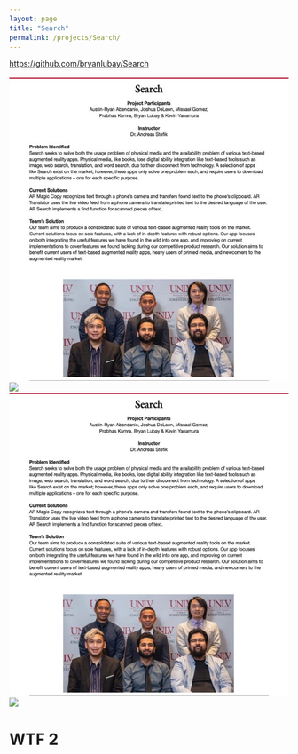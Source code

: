 ```yaml
---
layout: page
title: "Search"
permalink: /projects/Search/
---
```


<html>
  <head>
    <meta charset="utf-8">
    <meta http-equiv="X-UA-Compatible" content="IE=edge">
    <meta name="description" content="">
    <meta name="viewport" content="width=device-width, initial-scale=1">
    <link rel="stylesheet" href="../../styles.css">
  </head>

 <a href="https://github.com/bryanlubay/Search">https://github.com/bryanlubay/Search</a><br><br>
 <img src="Senior_design_page.jpeg">
 <img src="https://github.com/bryanlubay/bryanlubay.github.io/blob/master/Projects/Search/Senior_design_page.jpeg">
 <img src=Senior_design_page.jpeg>
 <img src=../Senior_design_page.jpeg>
 <h1>WTF 2</h1>
</html>